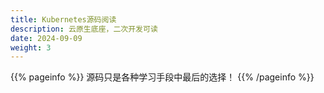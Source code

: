 ```yaml
---
title: Kubernetes源码阅读
description: 云原生底座，二次开发可读
date: 2024-09-09
weight: 3
---
```


{{% pageinfo %}}
源码只是各种学习手段中最后的选择！
{{% /pageinfo %}}